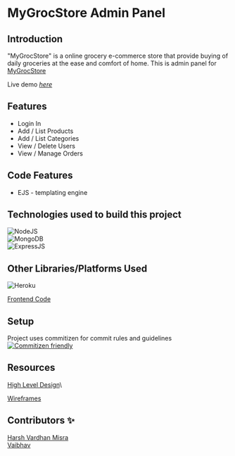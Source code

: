 # MyGrocStore Admin Panel
 

## Introduction

"MyGrocStore" is a online grocery e-commerce store that provide buying of daily groceries at the ease and comfort of home. This is admin panel for [MyGrocStore](https://goofy-swartz-a9d77f.netlify.app/)

Live demo [_here_](https://mygrocstore.herokuapp.com/)

## Features

- Login In 
- Add / List Products
- Add / List Categories
- View / Delete Users
- View / Manage Orders

## Code Features
- EJS - templating engine

## Technologies used to build this project

![NodeJS](https://img.shields.io/badge/-NodeJS-orange?style=for-the-badge&logo=appveyor)\
![MongoDB](https://img.shields.io/badge/-MongoDB-blue?style=for-the-badge&logo=appveyor)\
![ExpressJS](https://img.shields.io/badge/-Express-red?style=for-the-badge&logo=appveyor)


## Other Libraries/Platforms Used

![Heroku](https://img.shields.io/badge/Heroku-430098?style=for-the-badge&logo=heroku&logoColor=white)

[Frontend Code](https://github.com/Harshroc/mygrocstore)


## Setup

Project uses commitizen for commit rules and guidelines
[![Commitizen friendly](https://img.shields.io/badge/commitizen-friendly-brightgreen.svg)](http://commitizen.github.io/cz-cli/)

## Resources

<a href="https://drive.google.com/file/d/1ptZ6xdF6dliTyXPCT2w5qyZVbsc8RTw1/view?usp=sharing">High Level Design</a>\

<a href="https://drive.google.com/file/d/1I754-2dh5xaSYEbkO3JOovXPTG4z37fa/view"> Wireframes</a>

## Contributors ✨

<a href="https://github.com/Harshroc">Harsh Vardhan Misra</a>\
<a href="https://github.com/vaibhavshettar5">Vaibhav</a>
